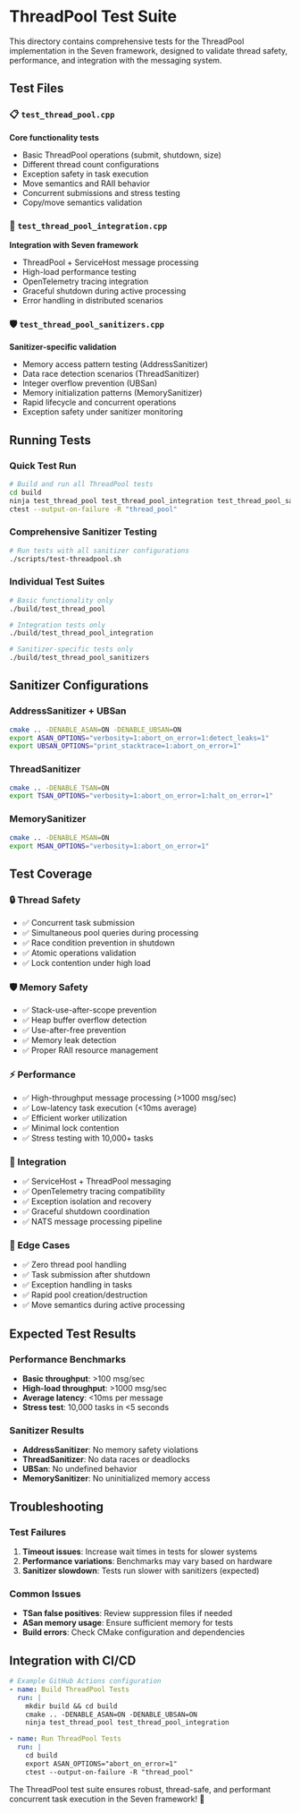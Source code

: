 # ThreadPool Test Suite

This directory contains comprehensive tests for the ThreadPool implementation in the Seven framework, designed to validate thread safety, performance, and integration with the messaging system.

## Test Files

### 📋 `test_thread_pool.cpp`
**Core functionality tests**
- Basic ThreadPool operations (submit, shutdown, size)
- Different thread count configurations
- Exception safety in task execution
- Move semantics and RAII behavior
- Concurrent submissions and stress testing
- Copy/move semantics validation

### 🔗 `test_thread_pool_integration.cpp`
**Integration with Seven framework**
- ThreadPool + ServiceHost message processing
- High-load performance testing
- OpenTelemetry tracing integration
- Graceful shutdown during active processing
- Error handling in distributed scenarios

### 🛡️ `test_thread_pool_sanitizers.cpp`
**Sanitizer-specific validation**
- Memory access pattern testing (AddressSanitizer)
- Data race detection scenarios (ThreadSanitizer)  
- Integer overflow prevention (UBSan)
- Memory initialization patterns (MemorySanitizer)
- Rapid lifecycle and concurrent operations
- Exception safety under sanitizer monitoring

## Running Tests

### Quick Test Run
```bash
# Build and run all ThreadPool tests
cd build
ninja test_thread_pool test_thread_pool_integration test_thread_pool_sanitizers
ctest --output-on-failure -R "thread_pool"
```

### Comprehensive Sanitizer Testing
```bash
# Run tests with all sanitizer configurations
./scripts/test-threadpool.sh
```

### Individual Test Suites
```bash
# Basic functionality only
./build/test_thread_pool

# Integration tests only  
./build/test_thread_pool_integration

# Sanitizer-specific tests only
./build/test_thread_pool_sanitizers
```

## Sanitizer Configurations

### AddressSanitizer + UBSan
```bash
cmake .. -DENABLE_ASAN=ON -DENABLE_UBSAN=ON
export ASAN_OPTIONS="verbosity=1:abort_on_error=1:detect_leaks=1"
export UBSAN_OPTIONS="print_stacktrace=1:abort_on_error=1"
```

### ThreadSanitizer
```bash
cmake .. -DENABLE_TSAN=ON
export TSAN_OPTIONS="verbosity=1:abort_on_error=1:halt_on_error=1"
```

### MemorySanitizer
```bash
cmake .. -DENABLE_MSAN=ON
export MSAN_OPTIONS="verbosity=1:abort_on_error=1"
```

## Test Coverage

### 🔒 Thread Safety
- ✅ Concurrent task submission
- ✅ Simultaneous pool queries during processing
- ✅ Race condition prevention in shutdown
- ✅ Atomic operations validation
- ✅ Lock contention under high load

### 🛡️ Memory Safety  
- ✅ Stack-use-after-scope prevention
- ✅ Heap buffer overflow detection
- ✅ Use-after-free prevention
- ✅ Memory leak detection
- ✅ Proper RAII resource management

### ⚡ Performance
- ✅ High-throughput message processing (>1000 msg/sec)
- ✅ Low-latency task execution (<10ms average)
- ✅ Efficient worker utilization
- ✅ Minimal lock contention
- ✅ Stress testing with 10,000+ tasks

### 🔗 Integration
- ✅ ServiceHost + ThreadPool messaging
- ✅ OpenTelemetry tracing compatibility
- ✅ Exception isolation and recovery
- ✅ Graceful shutdown coordination
- ✅ NATS message processing pipeline

### 🧪 Edge Cases
- ✅ Zero thread pool handling
- ✅ Task submission after shutdown
- ✅ Exception handling in tasks
- ✅ Rapid pool creation/destruction
- ✅ Move semantics during active processing

## Expected Test Results

### Performance Benchmarks
- **Basic throughput**: >100 msg/sec
- **High-load throughput**: >1000 msg/sec  
- **Average latency**: <10ms per message
- **Stress test**: 10,000 tasks in <5 seconds

### Sanitizer Results
- **AddressSanitizer**: No memory safety violations
- **ThreadSanitizer**: No data races or deadlocks
- **UBSan**: No undefined behavior
- **MemorySanitizer**: No uninitialized memory access

## Troubleshooting

### Test Failures
1. **Timeout issues**: Increase wait times in tests for slower systems
2. **Performance variations**: Benchmarks may vary based on hardware
3. **Sanitizer slowdown**: Tests run slower with sanitizers (expected)

### Common Issues
- **TSan false positives**: Review suppression files if needed
- **ASan memory usage**: Ensure sufficient memory for tests
- **Build errors**: Check CMake configuration and dependencies

## Integration with CI/CD

```yaml
# Example GitHub Actions configuration
- name: Build ThreadPool Tests
  run: |
    mkdir build && cd build
    cmake .. -DENABLE_ASAN=ON -DENABLE_UBSAN=ON
    ninja test_thread_pool test_thread_pool_integration

- name: Run ThreadPool Tests
  run: |
    cd build
    export ASAN_OPTIONS="abort_on_error=1"
    ctest --output-on-failure -R "thread_pool"
```

The ThreadPool test suite ensures robust, thread-safe, and performant concurrent task execution in the Seven framework! 🚀
